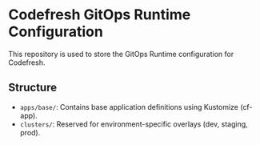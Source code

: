 # Codefresh GitOps Runtime Configuration

This repository is used to store the GitOps Runtime configuration for Codefresh.

## Structure

- `apps/base/`: Contains base application definitions using Kustomize (cf-app).
- `clusters/`: Reserved for environment-specific overlays (dev, staging, prod).

